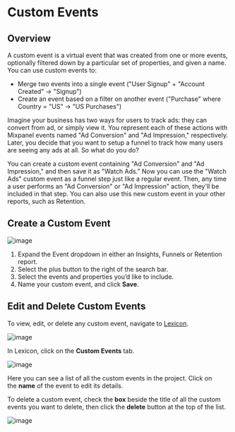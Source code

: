 # Custom Events

## Overview

A custom event is a virtual event that was created from one or more events, optionally filtered down by a particular set of properties, and given a name. You can use custom events to:

- Merge two events into a single event ("User Signup" + "Account Created" -> "Signup")
- Create an event based on a filter on another event ("Purchase" where Country = "US" -> "US Purchases")

Imagine your business has two ways for users to track ads: they can convert from ad, or simply view it. You represent each of these actions with Mixpanel events named "Ad Conversion" and "Ad Impression," respectively. Later, you decide that you want to setup a funnel to track how many users are seeing any ads at all. So what do you do?

You can create a custom event containing "Ad Conversion" and "Ad Impression," and then save it as "Watch Ads.” Now you can use the "Watch Ads" custom event as a funnel step just like a regular event. Then, any time a user performs an "Ad Conversion" or "Ad Impression" action, they'll be included in that step. You can also use this new custom event in your other reports, such as Retention.

## Create a Custom Event

![image](/create-custom-event.png)

1. Expand the Event dropdown in either an Insights, Funnels or Retention report.
2. Select the plus button to the right of the search bar.
3. Select the events and properties you’d like to include.
4. Name your custom event, and click **Save**.

## Edit and Delete Custom Events

To view, edit, or delete any custom event, navigate to [Lexicon](/docs/data-governance/lexicon).

![image](https://github.com/mixpanel/docs/assets/2077899/efc4b36e-d8d9-4699-8a48-98b793532b20)

In Lexicon, click on the **Custom Events** tab.

![image](https://github.com/mixpanel/docs/assets/2077899/fb4e1680-3b20-4f24-90de-0101cb097c54)

Here you can see a list of all the custom events in the project. Click on the **name** of the event to edit its details.

To delete a custom event, check the **box** beside the title of all the custom events you want to delete, then click the **delete** button at the top of the list.

![image](https://github.com/mixpanel/docs/assets/2077899/8004da2b-db3c-48c0-a494-e500e1cc5bf7)
